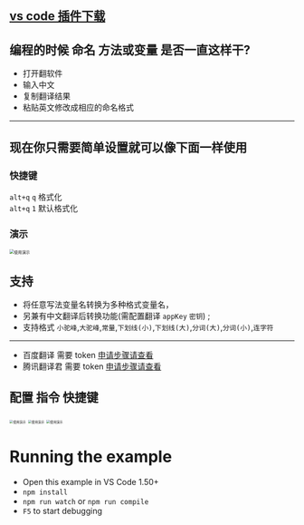 ## [vs code 插件下载](https://marketplace.visualstudio.com/items?itemName=WXC.code-name-format-vscode)

## 编程的时候 命名 方法或变量 是否一直这样干?

- 打开翻软件
- 输入中文
- 复制翻译结果
- 粘贴英文修改成相应的命名格式

---

## 现在你只需要简单设置就可以像下面一样使用

### 快捷键

`alt+q` `q` 格式化  
`alt+q` `1` 默认格式化

### 演示

<img src="https://img2.imgtp.com/2024/05/21/Yfj3RqIQ.gif" alt="使用演示" style="zoom:50%;" />

## 支持

- 将任意写法变量名转换为多种格式变量名，
- 另兼有中文翻译后转换功能(需配置翻译 `appKey` `密钥`) ;
- 支持格式 `小驼峰`,`大驼峰`,`常量`,`下划线(小)`,`下划线(大)`,`分词(大)`,`分词(小)`,`连字符`

---

- 百度翻译 需要 token [申请步骤请查看](https://hcfy.app/docs/services/baidu-api)
- 腾讯翻译君 需要 token [申请步骤请查看](https://hcfy.app/docs/services/qq-api)

## 配置 指令 快捷键

<img src="https://img2.imgtp.com/2024/05/21/zmrXtcGF.png" alt="使用演示" style="zoom:40%;" />

<img src="https://img2.imgtp.com/2024/05/22/nMJhuvb1.png" alt="使用演示" style="zoom:40%;" />

<img src="https://img2.imgtp.com/2024/05/22/QYkWV2fS.png" alt="使用演示" style="zoom:40%;" />

# Running the example

- Open this example in VS Code 1.50+
- `npm install`
- `npm run watch` or `npm run compile`
- `F5` to start debugging
